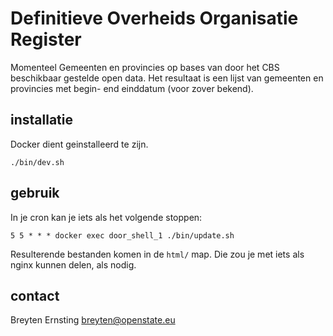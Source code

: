 # Definitieve Overheids Organisatie Register

Momenteel Gemeenten en provincies op bases van door het CBS beschikbaar gestelde open data. Het resultaat is een lijst van gemeenten en provincies met begin- end einddatum (voor zover bekend).

## installatie

Docker dient geinstalleerd te zijn.
```
./bin/dev.sh
```

## gebruik

In je cron kan je iets als het volgende stoppen:
```
5 5 * * * docker exec door_shell_1 ./bin/update.sh
```
Resulterende bestanden komen in de `html/` map. Die zou je met iets als nginx kunnen delen, als nodig.

## contact

Breyten Ernsting <breyten@openstate.eu>
